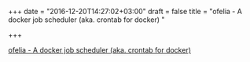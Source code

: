 +++
date = "2016-12-20T14:27:02+03:00"
draft = false
title = "ofelia - A docker job scheduler (aka. crontab for docker) "

+++

<p><a href="https://t.co/pyWJhfPNSr">ofelia - A docker job scheduler (aka. crontab for docker) </a></p>
